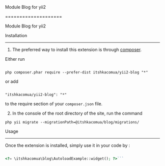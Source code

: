 Module Blog for yii2

====================

Module Blog for yii2



Installation

------------



1. The preferred way to install this extension is through [composer](http://getcomposer.org/download/).



Either run



```

php composer.phar require --prefer-dist itshkacomua/yii2-blog "*"

```



or add



```

"itshkacomua/yii2-blog": "*"

```



to the require section of your `composer.json` file.



2. In the console of the root directory of the site, run the command
 ```
 php yii migrate --migrationPath=@itshkacomua/blog/migrations/
```

Usage

-----



Once the extension is installed, simply use it in your code by  :



```php

<?= \itshkacomua\blog\AutoloadExample::widget(); ?>```
